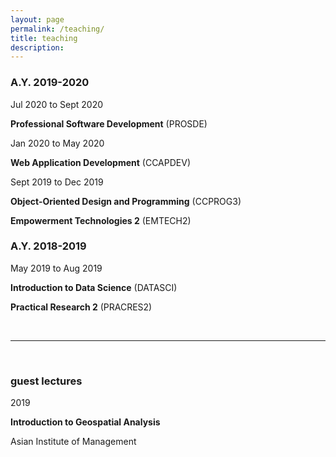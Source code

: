 ```yaml
---
layout: page
permalink: /teaching/
title: teaching
description:
---
```


<section>
  <h3 class="row subheading">A.Y. 2019-2020</h3>
  <div class="row">
    <span class="one-col">Jul 2020 to Sept 2020</span>
    <div class="two-col">
      <p><b>Professional Software Development</b> (PROSDE)</p>
    </div>
  </div>
  <div class="row">
    <span class="one-col">Jan 2020 to May 2020</span>
    <div class="two-col">
      <p><b>Web Application Development</b> (CCAPDEV)</p>
    </div>
  </div>

  <div class="row">
    <span class="one-col">Sept 2019 to Dec 2019</span>
    <div class="two-col">
      <p><b>Object-Oriented Design and Programming</b> (CCPROG3)</p>
      <p><b>Empowerment Technologies 2</b> (EMTECH2)</p>
    </div>
  </div>
</section>

<section>
  <h3 class="row subheading">A.Y. 2018-2019</h3>
  <div class="row">
    <span class="one-col">May 2019 to Aug 2019</span>
    <div class="two-col">
      <p><b>Introduction to Data Science</b> (DATASCI)</p>
      <p><b>Practical Research 2</b> (PRACRES2)</p>
    </div>
  </div>
</section>
<br />
<hr>
<br />
<section>
  <h3 class="row subheading">guest lectures</h3>
  <div class="row">
    <span class="one-col">2019</span>
    <div class="two-col">
      <p><b>Introduction to Geospatial Analysis</b></p>
      <p>Asian Institute of Management</p>
    </div>
  </div>
</section>
